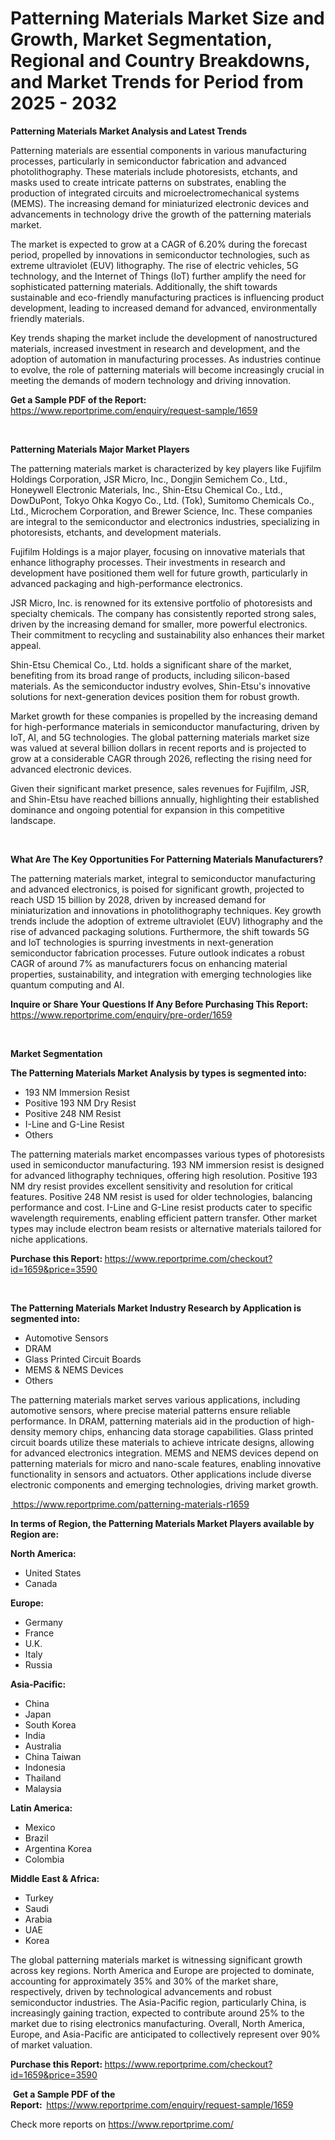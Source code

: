 <p><h1>Patterning Materials Market Size and Growth, Market Segmentation, Regional and Country Breakdowns, and Market Trends for Period from 2025 -  2032</h1></p><p><strong>Patterning Materials Market Analysis and Latest Trends</strong></p>
<p><p>Patterning materials are essential components in various manufacturing processes, particularly in semiconductor fabrication and advanced photolithography. These materials include photoresists, etchants, and masks used to create intricate patterns on substrates, enabling the production of integrated circuits and microelectromechanical systems (MEMS). The increasing demand for miniaturized electronic devices and advancements in technology drive the growth of the patterning materials market.</p><p>The market is expected to grow at a CAGR of 6.20% during the forecast period, propelled by innovations in semiconductor technologies, such as extreme ultraviolet (EUV) lithography. The rise of electric vehicles, 5G technology, and the Internet of Things (IoT) further amplify the need for sophisticated patterning materials. Additionally, the shift towards sustainable and eco-friendly manufacturing practices is influencing product development, leading to increased demand for advanced, environmentally friendly materials.</p><p>Key trends shaping the market include the development of nanostructured materials, increased investment in research and development, and the adoption of automation in manufacturing processes. As industries continue to evolve, the role of patterning materials will become increasingly crucial in meeting the demands of modern technology and driving innovation.</p></p>
<p><strong>Get a Sample PDF of the Report:&nbsp;</strong> <a href="https://www.reportprime.com/enquiry/request-sample/1659?utm_campaign=3349&utm_medium=2&utm_source=Github&utm_content=ia&utm_term=18032025&utm_id=patterning-materials">https://www.reportprime.com/enquiry/request-sample/1659</a></p>
<p>&nbsp;</p>
<p><strong>Patterning Materials Major Market Players</strong></p>
<p><p>The patterning materials market is characterized by key players like Fujifilm Holdings Corporation, JSR Micro, Inc., Dongjin Semichem Co., Ltd., Honeywell Electronic Materials, Inc., Shin-Etsu Chemical Co., Ltd., DowDuPont, Tokyo Ohka Kogyo Co., Ltd. (Tok), Sumitomo Chemicals Co., Ltd., Microchem Corporation, and Brewer Science, Inc. These companies are integral to the semiconductor and electronics industries, specializing in photoresists, etchants, and development materials.</p><p>Fujifilm Holdings is a major player, focusing on innovative materials that enhance lithography processes. Their investments in research and development have positioned them well for future growth, particularly in advanced packaging and high-performance electronics.</p><p>JSR Micro, Inc. is renowned for its extensive portfolio of photoresists and specialty chemicals. The company has consistently reported strong sales, driven by the increasing demand for smaller, more powerful electronics. Their commitment to recycling and sustainability also enhances their market appeal.</p><p>Shin-Etsu Chemical Co., Ltd. holds a significant share of the market, benefiting from its broad range of products, including silicon-based materials. As the semiconductor industry evolves, Shin-Etsu's innovative solutions for next-generation devices position them for robust growth.</p><p>Market growth for these companies is propelled by the increasing demand for high-performance materials in semiconductor manufacturing, driven by IoT, AI, and 5G technologies. The global patterning materials market size was valued at several billion dollars in recent reports and is projected to grow at a considerable CAGR through 2026, reflecting the rising need for advanced electronic devices.</p><p>Given their significant market presence, sales revenues for Fujifilm, JSR, and Shin-Etsu have reached billions annually, highlighting their established dominance and ongoing potential for expansion in this competitive landscape.</p></p>
<p>&nbsp;</p>
<p><strong>What Are The Key Opportunities For Patterning Materials Manufacturers?</strong></p>
<p><p>The patterning materials market, integral to semiconductor manufacturing and advanced electronics, is poised for significant growth, projected to reach USD 15 billion by 2028, driven by increased demand for miniaturization and innovations in photolithography techniques. Key growth trends include the adoption of extreme ultraviolet (EUV) lithography and the rise of advanced packaging solutions. Furthermore, the shift towards 5G and IoT technologies is spurring investments in next-generation semiconductor fabrication processes. Future outlook indicates a robust CAGR of around 7% as manufacturers focus on enhancing material properties, sustainability, and integration with emerging technologies like quantum computing and AI.</p></p>
<p><strong>Inquire or Share Your Questions If Any Before Purchasing This Report:</strong> <a href="https://www.reportprime.com/enquiry/pre-order/1659?utm_campaign=3349&utm_medium=2&utm_source=Github&utm_content=ia&utm_term=18032025&utm_id=patterning-materials">https://www.reportprime.com/enquiry/pre-order/1659</a></p>
<p>&nbsp;</p>
<p><strong>Market Segmentation</strong></p>
<p><strong>The Patterning Materials Market Analysis by types is segmented into:</strong></p>
<p><ul><li>193 NM Immersion Resist</li><li>Positive 193 NM Dry Resist</li><li>Positive 248 NM Resist</li><li>I-Line and G-Line Resist</li><li>Others</li></ul></p>
<p><p>The patterning materials market encompasses various types of photoresists used in semiconductor manufacturing. 193 NM immersion resist is designed for advanced lithography techniques, offering high resolution. Positive 193 NM dry resist provides excellent sensitivity and resolution for critical features. Positive 248 NM resist is used for older technologies, balancing performance and cost. I-Line and G-Line resist products cater to specific wavelength requirements, enabling efficient pattern transfer. Other market types may include electron beam resists or alternative materials tailored for niche applications.</p></p>
<p><strong>Purchase this Report:&nbsp;</strong><a href="https://www.reportprime.com/checkout?id=1659&price=3590&utm_campaign=3349&utm_medium=2&utm_source=Github&utm_content=ia&utm_term=18032025&utm_id=patterning-materials">https://www.reportprime.com/checkout?id=1659&price=3590</a></p>
<p>&nbsp;</p>
<p><strong>The Patterning Materials Market Industry Research by Application is segmented into:</strong></p>
<p><ul><li>Automotive Sensors</li><li>DRAM</li><li>Glass Printed Circuit Boards</li><li>MEMS & NEMS Devices</li><li>Others</li></ul></p>
<p><p>The patterning materials market serves various applications, including automotive sensors, where precise material patterns ensure reliable performance. In DRAM, patterning materials aid in the production of high-density memory chips, enhancing data storage capabilities. Glass printed circuit boards utilize these materials to achieve intricate designs, allowing for advanced electronics integration. MEMS and NEMS devices depend on patterning materials for micro and nano-scale features, enabling innovative functionality in sensors and actuators. Other applications include diverse electronic components and emerging technologies, driving market growth.</p></p>
<p><a href="https://www.reportprime.com/patterning-materials-r1659?utm_campaign=3349&utm_medium=2&utm_source=Github&utm_content=ia&utm_term=18032025&utm_id=patterning-materials">&nbsp;https://www.reportprime.com/patterning-materials-r1659</a></p>
<p><strong>In terms of Region, the Patterning Materials Market Players available by Region are:</strong></p>
<p>
    <p> <strong> North America: </strong>
        <ul>
            <li>United States</li>
            <li>Canada</li>
        </ul>
        </p> 
    <p> <strong> Europe: </strong>
        <ul>
            <li>Germany</li>
            <li>France</li>
            <li>U.K.</li>
            <li>Italy</li>
            <li>Russia</li>
        </ul>
        </p> 
    <p> <strong> Asia-Pacific: </strong>
        <ul>
            <li>China</li>
            <li>Japan</li>
            <li>South Korea</li>
            <li>India</li>
            <li>Australia</li>
            <li>China Taiwan</li>
            <li>Indonesia</li>
            <li>Thailand</li>
            <li>Malaysia</li>
        </ul>
        </p> 
    <p> <strong> Latin America: </strong>
        <ul>
            <li>Mexico</li>
            <li>Brazil</li>
            <li>Argentina Korea</li>
            <li>Colombia</li>
        </ul>
        </p> 
    <p> <strong> Middle East & Africa: </strong>
        <ul>
            <li>Turkey</li>
            <li>Saudi</li>
            <li>Arabia</li>
            <li>UAE</li>
            <li>Korea</li>
        </ul>
    </p>
    </p>
<p><p>The global patterning materials market is witnessing significant growth across key regions. North America and Europe are projected to dominate, accounting for approximately 35% and 30% of the market share, respectively, driven by technological advancements and robust semiconductor industries. The Asia-Pacific region, particularly China, is increasingly gaining traction, expected to contribute around 25% to the market due to rising electronics manufacturing. Overall, North America, Europe, and Asia-Pacific are anticipated to collectively represent over 90% of market valuation.</p></p>
<p><strong>Purchase this Report: </strong><a href="https://www.reportprime.com/checkout?id=1659&price=3590&utm_campaign=3349&utm_medium=2&utm_source=Github&utm_content=ia&utm_term=18032025&utm_id=patterning-materials">https://www.reportprime.com/checkout?id=1659&price=3590</a></p>
<p>&nbsp;<strong>Get a Sample PDF of the Report:&nbsp;&nbsp;</strong><a href="https://www.reportprime.com/enquiry/request-sample/1659?utm_campaign=3349&utm_medium=2&utm_source=Github&utm_content=ia&utm_term=18032025&utm_id=patterning-materials">https://www.reportprime.com/enquiry/request-sample/1659</a></p>
<p><strong></strong></p>
<p>Check more reports on <a href="https://www.reportprime.com/?utm_campaign=3349&utm_medium=2&utm_source=Github&utm_content=ia&utm_term=18032025&utm_id=patterning-materials">https://www.reportprime.com/</a></p>
